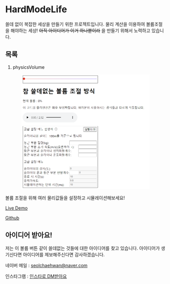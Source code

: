 # HardModeLife

쓸데 없이 복잡한 세상을 만들기 위한 프로젝트입니다. 물리 계산을 이용하여 볼륨조절을 해야하는 세상! <del>아직 아이디어가 이거 하나뿐이라</del> 을 만들기 위해서 노력하고 있습니다.

## 목록

1. physicsVolume

<center><img src="/physicsVolume/example.png" style="width:80%;"></center>

볼륨 조절을 위해 여러 물리값들을 설정하고 시뮬레이션해보세요!

[Live Demo](https://seolmango.github.io/hardmodelife/physicsVolume)

[Github](https://github.com/seolmango/hardmodelife/tree/main/physicsVolume)

## 아이디어 받아요!

저는 이 볼륨 버튼 같이 쓸데없는 것들에 대한 아이디어를 찾고 있습니다. 아이디어가 생기신다면 아이디어를 제보해주신다면 감사하겠습니다.

네이버 메일 : <seolchaehwan@naver.com>

인스타그램 : [인스타로 DM받아요](https://www.instagram.com/lunarnewyearch/)
